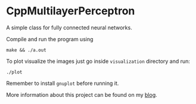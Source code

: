# CppMultilayerPerceptron
A simple class for fully connected neural networks.

Compile and run the program using

`make && ./a.out`

To plot visualize the images just go inside `visualization` directory and run:

`./plot`

Remember to install `gnuplot` before running it.

More information about this project can be found on my [blog](https://kaifabi.github.io).
